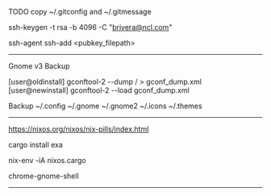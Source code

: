 TODO copy ~/.gitconfig and ~/.gitmessage




ssh-keygen -t rsa -b 4096 -C "brivera@ncl.com"

ssh-agent
ssh-add <pubkey_filepath>



------------------------------------------
Gnome v3 Backup

[user@oldinstall] gconftool-2 --dump / > gconf_dump.xml
[user@newinstall] gconftool-2 --load gconf_dump.xml


Backup 
~/.config 
~/.gnome
~/.gnome2
~/.icons
~/.themes

------------------------------------------




https://nixos.org/nixos/nix-pills/index.html







cargo install exa

nix-env -iA nixos.cargo

chrome-gnome-shell







------------------------------------------------------




